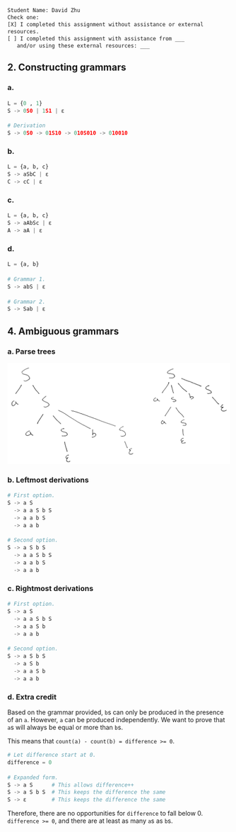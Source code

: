 ```
Student Name: David Zhu
Check one:
[X] I completed this assignment without assistance or external resources.
[ ] I completed this assignment with assistance from ___
   and/or using these external resources: ___
```

## 2. Constructing grammars

### a.
```python
L = {0 , 1}
S -> 0S0 | 1S1 | ε

# Derivation
S -> 0S0 -> 01S10 -> 010S010 -> 010010
```

### b.
```python
L = {a, b, c}
S -> aSbC | ε
C -> cC | ε
```

### c.
```python
L = {a, b, c}
S -> aAbSc | ε
A -> aA | ε
```

### d.
```python
L = {a, b}

# Grammar 1.
S -> abS | ε

# Grammar 2.
S -> Sab | ε
```

## 4. Ambiguous grammars

### a. Parse trees

![](assets/4a.png)

### b. Leftmost derivations
```python
# First option.
S -> a S
  -> a a S b S
  -> a a b S
  -> a a b

# Second option.
S -> a S b S
  -> a a S b S
  -> a a b S
  -> a a b
```

### c. Rightmost derivations
```python
# First option.
S -> a S
  -> a a S b S
  -> a a S b
  -> a a b

# Second option.
S -> a S b S
  -> a S b
  -> a a S b
  -> a a b
```

### d. Extra credit
Based on the grammar provided, `b`s can only be produced in the presence of an `a`. However, `a` can be produced independently. We want to prove that `a`s will always be equal or more than `b`s.

This means that `count(a) - count(b) = difference >= 0`.

```python
# Let difference start at 0.
difference = 0

# Expanded form.
S -> a S      # This allows difference++
S -> a S b S  # This keeps the difference the same
S -> ε        # This keeps the difference the same
```

Therefore, there are no opportunities for `difference` to fall below 0. `difference >= 0`, and there are at least as many `a`s as `b`s.
